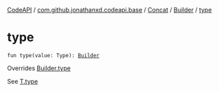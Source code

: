 [CodeAPI](../../../index.md) / [com.github.jonathanxd.codeapi.base](../../index.md) / [Concat](../index.md) / [Builder](index.md) / [type](.)

# type

`fun type(value: Type): `[`Builder`](index.md)

Overrides [Builder.type](../../-typed/-builder/type.md)

See [T.type](#)

